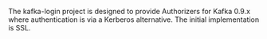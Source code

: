 The kafka-login project is designed to provide Authorizers for Kafka 0.9.x where authentication is via a Kerberos alternative. The initial implementation is SSL.

